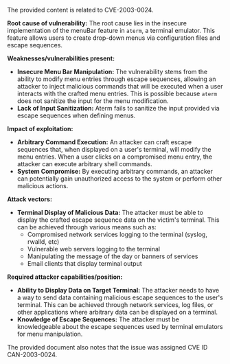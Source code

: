 The provided content is related to CVE-2003-0024.

**Root cause of vulnerability:**
The root cause lies in the insecure implementation of the menuBar feature in `aterm`, a terminal emulator. This feature allows users to create drop-down menus via configuration files and escape sequences.

**Weaknesses/vulnerabilities present:**
-   **Insecure Menu Bar Manipulation:** The vulnerability stems from the ability to modify menu entries through escape sequences, allowing an attacker to inject malicious commands that will be executed when a user interacts with the crafted menu entries. This is possible because `aterm` does not sanitize the input for the menu modification.
- **Lack of Input Sanitization:** Aterm fails to sanitize the input provided via escape sequences when defining menus.

**Impact of exploitation:**
-   **Arbitrary Command Execution:** An attacker can craft escape sequences that, when displayed on a user's terminal, will modify the menu entries. When a user clicks on a compromised menu entry, the attacker can execute arbitrary shell commands.
-   **System Compromise:** By executing arbitrary commands, an attacker can potentially gain unauthorized access to the system or perform other malicious actions.

**Attack vectors:**
-   **Terminal Display of Malicious Data:** The attacker must be able to display the crafted escape sequence data on the victim's terminal. This can be achieved through various means such as:
    -  Compromised network services logging to the terminal (syslog, rwalld, etc)
    -  Vulnerable web servers logging to the terminal
    -  Manipulating the message of the day or banners of services
    -  Email clients that display terminal output

**Required attacker capabilities/position:**
-   **Ability to Display Data on Target Terminal:** The attacker needs to have a way to send data containing malicious escape sequences to the user's terminal. This can be achieved through network services, log files, or other applications where arbitrary data can be displayed on a terminal.
-   **Knowledge of Escape Sequences:** The attacker must be knowledgeable about the escape sequences used by terminal emulators for menu manipulation.

The provided document also notes that the issue was assigned CVE ID CAN-2003-0024.